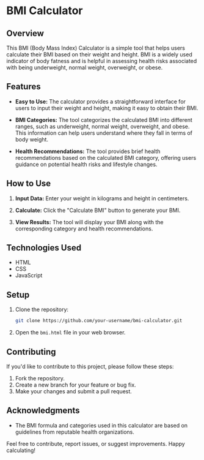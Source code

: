 # BMI Calculator

## Overview

This BMI (Body Mass Index) Calculator is a simple tool that helps users calculate their BMI based on their weight and height. BMI is a widely used indicator of body fatness and is helpful in assessing health risks associated with being underweight, normal weight, overweight, or obese.

## Features

- **Easy to Use:** The calculator provides a straightforward interface for users to input their weight and height, making it easy to obtain their BMI.
  
- **BMI Categories:** The tool categorizes the calculated BMI into different ranges, such as underweight, normal weight, overweight, and obese. This information can help users understand where they fall in terms of body weight.

- **Health Recommendations:** The tool provides brief health recommendations based on the calculated BMI category, offering users guidance on potential health risks and lifestyle changes.

## How to Use

1. **Input Data:** Enter your weight in kilograms and height in centimeters.

2. **Calculate:** Click the "Calculate BMI" button to generate your BMI.

3. **View Results:** The tool will display your BMI along with the corresponding category and health recommendations.

## Technologies Used

- HTML
- CSS
- JavaScript

## Setup

1. Clone the repository:

   ```bash
   git clone https://github.com/your-username/bmi-calculator.git
   ```

2. Open the `bmi.html` file in your web browser.



## Contributing

If you'd like to contribute to this project, please follow these steps:

1. Fork the repository.
2. Create a new branch for your feature or bug fix.
3. Make your changes and submit a pull request.


## Acknowledgments

- The BMI formula and categories used in this calculator are based on guidelines from reputable health organizations.

Feel free to contribute, report issues, or suggest improvements. Happy calculating!
